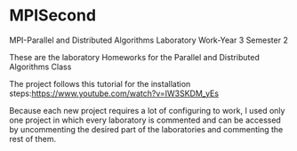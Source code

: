 # MPISecond
 MPI-Parallel and Distributed  Algorithms Laboratory Work-Year 3 Semester 2


These are the laboratory Homeworks for the Parallel and Distributed Algorithms Class

The project follows this tutorial for the installation steps:https://www.youtube.com/watch?v=IW3SKDM_yEs

Because each new project requires a lot of configuring to work, I used only one project in which
every laboratory is commented and can be accessed by uncommenting the 
desired part of the laboratories and commenting the rest of them.
